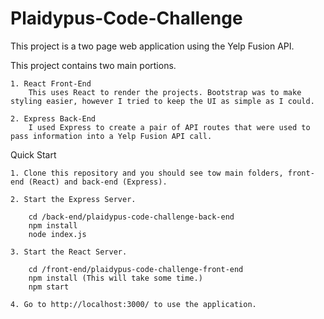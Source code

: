 # Plaidypus-Code-Challenge
This project is a two page web application using the Yelp Fusion API.

This project contains two main portions.

    1. React Front-End
        This uses React to render the projects. Bootstrap was to make styling easier, however I tried to keep the UI as simple as I could.

    2. Express Back-End
        I used Express to create a pair of API routes that were used to pass information into a Yelp Fusion API call.

Quick Start

    1. Clone this repository and you should see tow main folders, front-end (React) and back-end (Express).

    2. Start the Express Server.

        cd /back-end/plaidypus-code-challenge-back-end
        npm install
        node index.js

    3. Start the React Server.
    
        cd /front-end/plaidypus-code-challenge-front-end
        npm install (This will take some time.)
        npm start

    4. Go to http://localhost:3000/ to use the application.
